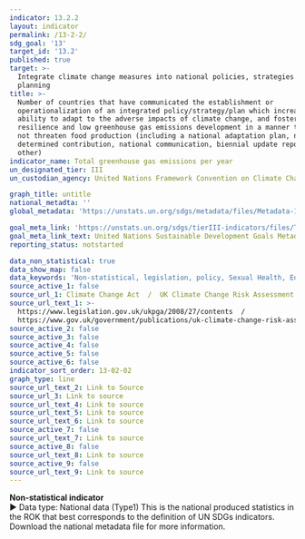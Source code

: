```yaml
---
indicator: 13.2.2
layout: indicator
permalink: /13-2-2/
sdg_goal: '13'
target_id: '13.2'
published: true
target: >-
  Integrate climate change measures into national policies, strategies and
  planning
title: >-
  Number of countries that have communicated the establishment or
  operationalization of an integrated policy/strategy/plan which increases their
  ability to adapt to the adverse impacts of climate change, and foster climate
  resilience and low greenhouse gas emissions development in a manner that does
  not threaten food production (including a national adaptation plan, nationally
  determined contribution, national communication, biennial update report or
  other)
indicator_name: Total greenhouse gas emissions per year
un_designated_tier: III
un_custodian_agency: United Nations Framework Convention on Climate Change (UNFCCC)

graph_title: untitle
national_metadta: ''
global_metadata: 'https://unstats.un.org/sdgs/metadata/files/Metadata-13-02-02.pdf'

goal_meta_link: 'https://unstats.un.org/sdgs/tierIII-indicators/files/Tier3-13-02-02.pdf'
goal_meta_link_text: United Nations Sustainable Development Goals Metadata (PDF 4.0 MB)
reporting_status: notstarted

data_non_statistical: true
data_show_map: false
data_keywords: 'Non-statistical, legislation, policy, Sexual Health, Education'
source_active_1: false
source_url_1: Climate Change Act  /  UK Climate Change Risk Assessment 2017
source_url_text_1: >-
  https://www.legislation.gov.uk/ukpga/2008/27/contents  / 
  https://www.gov.uk/government/publications/uk-climate-change-risk-assessment-2017
source_active_2: false
source_active_3: false
source_active_4: false
source_active_5: false
source_active_6: false
indicator_sort_order: 13-02-02
graph_type: line
source_url_text_2: Link to Source
source_url_3: Link to source
source_url_text_4: Link to source
source_url_text_5: Link to source
source_url_text_6: Link to source
source_active_7: false
source_url_text_7: Link to source
source_active_8: false
source_url_text_8: Link to source
source_active_9: false
source_url_text_9: Link to source
---
```

**Non-statistical indicator**
<br>
▶ Data type: National data (Type1) This is the national produced statistics in the ROK that best corresponds to the definition of UN SDGs indicators. Download the national metadata file for more information.
